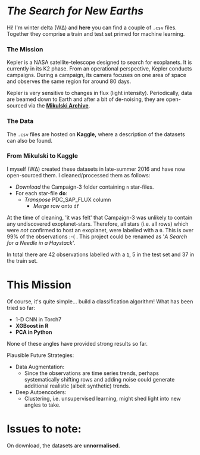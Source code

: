 # *The Search for New Earths*

Hi! I'm winter delta (WΔ) and **here** you can find a couple of `.csv` files. Together they comprise a train and test set primed for machine learning. 

### The Mission

Kepler is a NASA satellite-telescope designed to search for exoplanets. It is currently in its K2 phase. From an operational perspective, Kepler conducts campaigns. During a campaign, its camera focuses on one area of space and observes the same region for around 80 days.

Kepler is very sensitive to changes in flux (light intensity). Periodically, data are beamed down to Earth and after a bit of de-noising, they are open-sourced via the **[Mikulski Archive](https://archive.stsci.edu/k2/)**.

### The Data

The `.csv` files are hosted on **Kaggle,** where a description of the datasets can also be found.

### From Mikulski to Kaggle

I myself (WΔ) created these datasets in late-summer 2016 and have now open-sourced them. I cleaned/processed them as follows:

* *Download* the Campaign-3 folder containing `n` star-files.
* For each star-file **do**:
    * *Transpose* PDC_SAP_FLUX column
        * *Merge* row onto `df`

At the time of cleaning, 'it was felt' that Campaign-3 was unlikely to contain any undiscovered exoplanet-stars. Therefore, all stars (i.e. all rows) which were *not* confirmed to host an exoplanet, were labelled with a `0`. This is over 99% of the observations :-( . This project could be renamed as '*A Search for a Needle in a Haystack*'.

In total there are 42 observations labelled with a `1`, 5 in the test set and 37 in the train set.

# This Mission

Of course, it's quite simple... build a classification algorithm! What has been tried so far:

* 1-D CNN in Torch7
* **XGBoost in R**
* **PCA in Python**

None of these angles have provided strong results so far.

Plausible Future Strategies:

* Data Augmentation:
    * Since the observations are time series trends, perhaps systematically shifting rows and adding noise could generate additional realistic (albeit synthetic) trends.
* Deep Autoencoders:
    * Clustering, i.e. unsupervised learning, might shed light into new angles to take.

# Issues to note:

On download, the datasets are **unnormalised**. 
